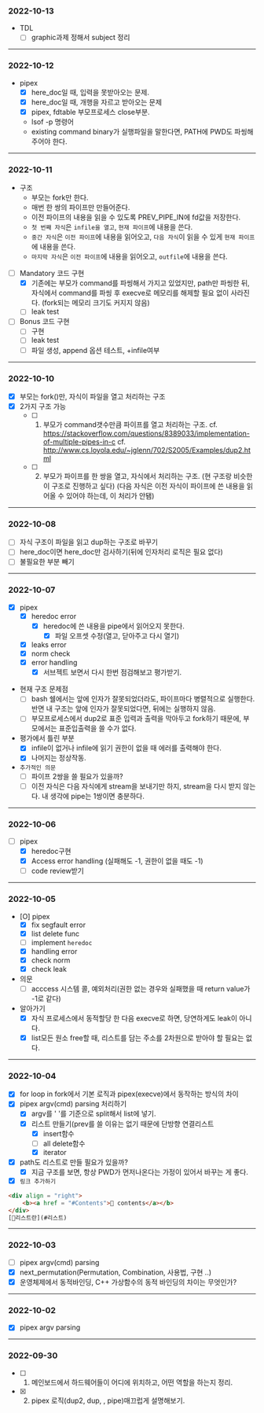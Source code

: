 ### 2022-10-13
- TDL
	- [ ] graphic과제 정해서 subject 정리
 
---
### 2022-10-12
- pipex
	 - [X] here_doc일 때, 입력을 못받아오는 문제.
	 - [X] here_doc일 때, 개행을 자르고 받아오는 문제
	 - [X] pipex, fdtable 부모프로세스 close부분.
	 - lsof -p 명령어
	 - existing command binary가 실행파일을 말한다면, PATH에 PWD도 파씽해주어야 한다.
---
### 2022-10-11
- 구조
    - 부모는 fork만 한다.
    - 매번 한 쌍의 파이프만 만들어준다.
    - 이전 파이프의 내용을 읽을 수 있도록 PREV_PIPE_IN에 fd값을 저장한다.
    - `첫 번째 자식`은 `infile을 열고`, `현재 파이프`에 내용을 쓴다.
    - `중간 자식`은 `이전 파이프`에 내용을 읽어오고, `다음 자식`이 읽을 수 있게 `현재 파이프`에 내용을 쓴다.
    - `마지막 자식`은 `이전 파이프`에 내용을 읽어오고, `outfile`에 내용을 쓴다.

- [ ] Mandatory 코드 구현
	- [X] 기존에는 부모가 command를 파씽해서 가지고 있었지만, path만 파씽한 뒤, 자식에서 command를 파씽 후 execve로 메모리를 해제할 필요 없이 사라진다. (fork되는 메모리 크기도 커지지 않음)
	- [ ] leak test
- [ ] Bonus 코드 구현
	- [ ] 구현
	- [ ] leak test
	- [ ] 파일 생성, append 옵션 테스트, +infile여부

---
### 2022-10-10
- [X] 부모는 fork()만, 자식이 파일을 열고 처리하는 구조
- [X] 2가지 구조 가능
	- [ ] 1. 부모가 command갯수만큼 파이프를 열고 처리하는 구조.
		cf. https://stackoverflow.com/questions/8389033/implementation-of-multiple-pipes-in-c
		cf. http://www.cs.loyola.edu/~jglenn/702/S2005/Examples/dup2.html
	- [ ] 2. 부모가 파이프를 한 쌍을 열고, 자식에서 처리하는 구조. (현 구조랑 비슷한 이 구조로 진행하고 싶다)
	(다음 자식은 이전 자식이 파이프에 쓴 내용을 읽어올 수 있어야 하는데, 이 처리가 안됌)

---
### 2022-10-08
- [ ] 자식 구조이 파일을 읽고 dup하는 구조로 바꾸기
- [ ] here_doc이면 here_doc만 검사하기(뒤에 인자처리 로직은 필요 없다)
- [ ] 불필요한 부분 빼기

---
### 2022-10-07
- [X] pipex
	- [X] heredoc error 
		- [X] heredoc에 쓴 내용을 pipe에서 읽어오지 못한다.
			- [X] 파일 오프셋 수정(열고, 닫아주고 다시 열기)
	- [X] leaks error
	- [X] norm check
	- [X] error handling
		- [X] 서브젝트 보면서 다시 한번 점검해보고 평가받기.
- 현재 구조 문제점
	- [ ] bash 쉘에서는 앞에 인자가 잘못되었더라도, 파이프마다 병렬적으로 실행한다. 반면 내 구조는 앞에 인자가 잘못되었다면, 뒤에는 실행하지 않음.
	- [ ] 부모프로세스에서 dup2로 표준 입력과 출력을 막아두고 fork하기 때문에, 부모에서는 표준입출력을 쓸 수가 없다.
- 평가에서 틀린 부분
	- [X] infile이 없거나 infile에 읽기 권한이 없을 때 에러를 출력해야 한다.
	- [X] 나머지는 정상작동.
- `추가적인 의문`
	- [ ] 파이프 2쌍을 쓸 필요가 있을까?
	- [ ] 이전 자식은 다음 자식에게 stream을 보내기만 하지, stream을 다시 받지 않는다. 내 생각에 pipe는 1쌍이면 충분하다.
	
---
### 2022-10-06
- [ ] pipex
	- [X] heredoc구현
	- [X] Access error handling (실패해도 -1, 권한이 없을 때도 -1)
	- [ ] code review받기

---
### 2022-10-05
- [O] pipex
	- [X] fix segfault error
	- [X] list delete func
	- [ ] implement `heredoc`
	- [X] handling error
	- [X] check norm
	- [X] check leak
- 의문
	- [ ] acccess 시스템 콜, 예외처리(권한 없는 경우와 실패했을 때 return value가 -1로 같다)
- 알아가기 
	- [X] 자식 프로세스에서 동적할당 한 다음 execve로 하면, 당연하게도 leak이 아니다.
	- [X] list모든 원소 free할 때, 리스트를 담는 주소를 2차원으로 받아야 할 필요는 없다.

---
### 2022-10-04
- [X] for loop in fork에서 기본 로직과 pipex(execve)에서 동작하는 방식의 차이
- [X] pipex argv(cmd) parsing 처리하기
	- [X] argv를 ' '를 기준으로 split해서 list에 넣기.
	- [X] 리스트 만들기(prev를 쓸 이유는 없기 때문에 단방향 연결리스트
		- [X] insert함수
		- [ ] all delete함수
		- [X] iterator
- [X] path도 리스트로 만들 필요가 있을까?
	- [X] 지금 구조를 보면, 항상 PWD가 먼저나온다는 가정이 있어서 바꾸는 게 좋다.
- [X] `링크 추가하기`

```html
<div align = "right">
	<b><a href = "#Contents">🎈 contents</a></b>
</div>
[🎈리스트란](#리스트)
```
---
### 2022-10-03
- [ ] pipex argv(cmd) parsing
- [X] next_permutation(Permutation, Combination, 사용법, 구현 ..)
- [X] 운영체제에서 동적바인딩, C++ 가상함수의 동적 바인딩의 차이는 무엇인가?

---
### 2022-10-02
- [X] pipex argv parsing

---
### 2022-09-30
- [ ] 1. 메인보드에서 하드웨어들이 어디에 위치하고, 어떤 역할을 하는지 정리.
- [X] 2. pipex 로직(dup2, dup, , pipe)매끄럽게 설명해보기.
